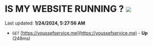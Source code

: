 # IS MY WEBSITE RUNNING ? [![](https://img.shields.io/static/v1?label=Sponsor&message=%E2%9D%A4&logo=GitHub&color=%23fe8e86)](https://github.com/sponsors/<username>)

Last updated: **1/24/2024, 5:27:56 AM**

- `GET` [https://youssefservice.me](https://youssefservice.me) - **Up** (248ms)
